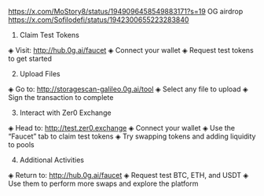 https://x.com/MoStory8/status/1949096458549883171?s=19
OG airdrop https://x.com/Sofilodefi/status/1942300655223283840

1. Claim Test Tokens 

◈ Visit: http://hub.0g.ai/faucet
◈ Connect your wallet
◈ Request test tokens to get started

2. Upload Files

◈ Go to: http://storagescan-galileo.0g.ai/tool
◈ Select any file to upload
◈ Sign the transaction to complete

3. Interact with Zer0 Exchange

◈ Head to: http://test.zer0.exchange
◈ Connect your wallet
◈ Use the “Faucet” tab to claim test tokens
◈ Try swapping tokens and adding liquidity to pools

4. Additional Activities

◈ Return to: http://hub.0g.ai/faucet
◈ Request test BTC, ETH, and USDT
◈ Use them to perform more swaps and explore the platform
